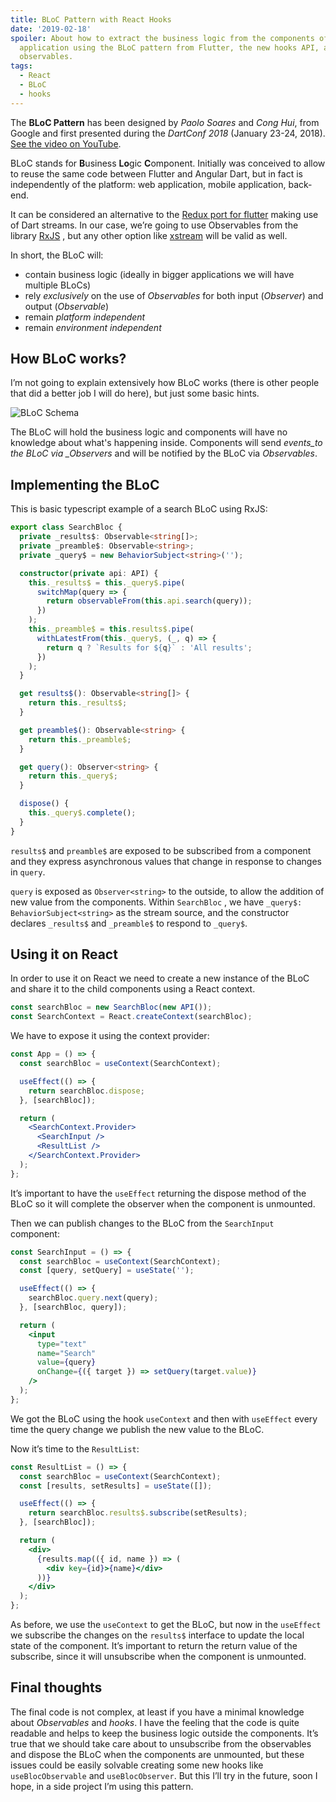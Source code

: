 ```yaml
---
title: BLoC Pattern with React Hooks
date: '2019-02-18'
spoiler: About how to extract the business logic from the components of a React
  application using the BLoC pattern from Flutter, the new hooks API, and RxJS
  observables.
tags:
  - React
  - BLoC
  - hooks
---
```


The **BLoC Pattern** has been designed by _Paolo Soares_ and _Cong Hui_, from
Google and first presented during the _DartConf 2018_ (January 23-24, 2018).
[See the video on YouTube](https://www.youtube.com/watch?v=PLHln7wHgPE 'BLoC Pattern Flutter').

BLoC stands for **B**usiness **Lo**gic **C**omponent. Initially was conceived to
allow to reuse the same code between Flutter and Angular Dart, but in fact is
independently of the platform: web application, mobile application, back-end.

It can be considered an alternative to the
[Redux port for flutter](https://pub.dartlang.org/packages/flutter_redux 'Redux port for flutter') making
use of Dart streams. In our case, we’re going to use Observables from the library
[RxJS](https://rxjs.dev/ 'RxJS') , but any other option like
[xstream](http://staltz.github.io/xstream/ 'xstream') will be valid as well.

In short, the BLoC will:

- contain business logic (ideally in bigger applications we will have multiple BLoCs)
- rely _exclusively_ on the use of _Observables_ for both input (_Observer_) and output (_Observable_)
- remain _platform independent_
- remain _environment independent_

## How BLoC works?

I’m not going to explain extensively how BLoC works (there is other people that
did a better job I will do here), but just some basic hints.

![BLoC Schema](./bloc-schema.png)

The BLoC will hold the business logic and components will have no knowledge
about what's happening inside. Components will send _events_to the BLoC via
\_Observers_ and will be notified by the BLoC via _Observables_.

## Implementing the BLoC

This is basic typescript example of a search BLoC using RxJS:

```typescript
export class SearchBloc {
  private _results$: Observable<string[]>;
  private _preamble$: Observable<string>;
  private _query$ = new BehaviorSubject<string>('');

  constructor(private api: API) {
    this._results$ = this._query$.pipe(
      switchMap(query => {
        return observableFrom(this.api.search(query));
      })
    );
    this._preamble$ = this.results$.pipe(
      withLatestFrom(this._query$, (_, q) => {
        return q ? `Results for ${q}` : 'All results';
      })
    );
  }

  get results$(): Observable<string[]> {
    return this._results$;
  }

  get preamble$(): Observable<string> {
    return this._preamble$;
  }

  get query(): Observer<string> {
    return this._query$;
  }

  dispose() {
    this._query$.complete();
  }
}
```

`results$` and `preamble$` are exposed to be subscribed from a component and
they express asynchronous values that change in response to changes in `query`.

`query` is exposed as `Observer<string>` to the outside, to allow the addition
of new value from the components. Within `SearchBloc` , we have
`_query$: BehaviorSubject<string>` as the stream source, and the constructor
declares `_results$` and `_preamble$` to respond to `_query$`.

## Using it on React

In order to use it on React we need to create a new instance of the BLoC and
share it to the child components using a React context.

```jsx
const searchBloc = new SearchBloc(new API());
const SearchContext = React.createContext(searchBloc);
```

We have to expose it using the context provider:

```jsx
const App = () => {
  const searchBloc = useContext(SearchContext);

  useEffect(() => {
    return searchBloc.dispose;
  }, [searchBloc]);

  return (
    <SearchContext.Provider>
      <SearchInput />
      <ResultList />
    </SearchContext.Provider>
  );
};
```

It’s important to have the `useEffect` returning the dispose method of the BLoC
so it will complete the observer when the component is unmounted.

Then we can publish changes to the BLoC from the `SearchInput` component:

```jsx
const SearchInput = () => {
  const searchBloc = useContext(SearchContext);
  const [query, setQuery] = useState('');

  useEffect(() => {
    searchBloc.query.next(query);
  }, [searchBloc, query]);

  return (
    <input
      type="text"
      name="Search"
      value={query}
      onChange={({ target }) => setQuery(target.value)}
    />
  );
};
```

We got the BLoC using the hook `useContext` and then with `useEffect` every time
the query change we publish the new value to the BLoC.

Now it’s time to the `ResultList`:

```jsx
const ResultList = () => {
  const searchBloc = useContext(SearchContext);
  const [results, setResults] = useState([]);

  useEffect(() => {
    return searchBloc.results$.subscribe(setResults);
  }, [searchBloc]);

  return (
    <div>
      {results.map(({ id, name }) => (
        <div key={id}>{name}</div>
      ))}
    </div>
  );
};
```

As before, we use the `useContext` to get the BLoC, but now in the `useEffect`
we subscribe the changes on the `results$` interface to update the local state
of the component. It’s important to return the return value of the subscribe,
since it will unsubscribe when the component is unmounted.

## Final thoughts

The final code is not complex, at least if you have a minimal knowledge about
_Observables_ and _hooks_. I have the feeling that the code is quite readable
and helps to keep the business logic outside the components. It’s true that we
should take care about to unsubscribe from the observables and dispose the BLoC
when the components are unmounted, but these issues could be easily solvable
creating some new hooks like `useBlocObservable` and `useBlocObserver`. But this
I’ll try in the future, soon I hope, in a side project I’m using this pattern.
